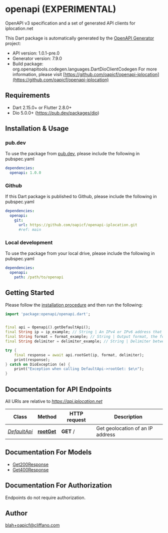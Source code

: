 # openapi (EXPERIMENTAL)
OpenAPI v3 specification and a set of generated API clients for iplocation.net

This Dart package is automatically generated by the [OpenAPI Generator](https://openapi-generator.tech) project:

- API version: 1.0.1-pre.0
- Generator version: 7.9.0
- Build package: org.openapitools.codegen.languages.DartDioClientCodegen
For more information, please visit [https://github.com/oapicf/openapi-iplocation](https://github.com/oapicf/openapi-iplocation)

## Requirements

* Dart 2.15.0+ or Flutter 2.8.0+
* Dio 5.0.0+ (https://pub.dev/packages/dio)

## Installation & Usage

### pub.dev
To use the package from [pub.dev](https://pub.dev), please include the following in pubspec.yaml
```yaml
dependencies:
  openapi: 1.0.0
```

### Github
If this Dart package is published to Github, please include the following in pubspec.yaml
```yaml
dependencies:
  openapi:
    git:
      url: https://github.com/oapicf/openapi-iplocation.git
      #ref: main
```

### Local development
To use the package from your local drive, please include the following in pubspec.yaml
```yaml
dependencies:
  openapi:
    path: /path/to/openapi
```

## Getting Started

Please follow the [installation procedure](#installation--usage) and then run the following:

```dart
import 'package:openapi/openapi.dart';


final api = Openapi().getDefaultApi();
final String ip = ip_example; // String | An IPv4 or IPv6 address that you would like to lookup.
final String format = format_example; // String | Output format, the following formats are supported: plain xml json jsonp php csv serialized
final String delimiter = delimiter_example; // String | Delimiter between proxies. Can be used only with format plain. The following types are supported: 1 for \"\\n\", 2 for \"<br>\".

try {
    final response = await api.rootGet(ip, format, delimiter);
    print(response);
} catch on DioException (e) {
    print("Exception when calling DefaultApi->rootGet: $e\n");
}

```

## Documentation for API Endpoints

All URIs are relative to *https://api.iplocation.net*

Class | Method | HTTP request | Description
------------ | ------------- | ------------- | -------------
[*DefaultApi*](doc/DefaultApi.md) | [**rootGet**](doc/DefaultApi.md#rootget) | **GET** / | Get geolocation of an IP address


## Documentation For Models

 - [Get200Response](doc/Get200Response.md)
 - [Get400Response](doc/Get400Response.md)


## Documentation For Authorization

Endpoints do not require authorization.


## Author

blah+oapicf@cliffano.com

